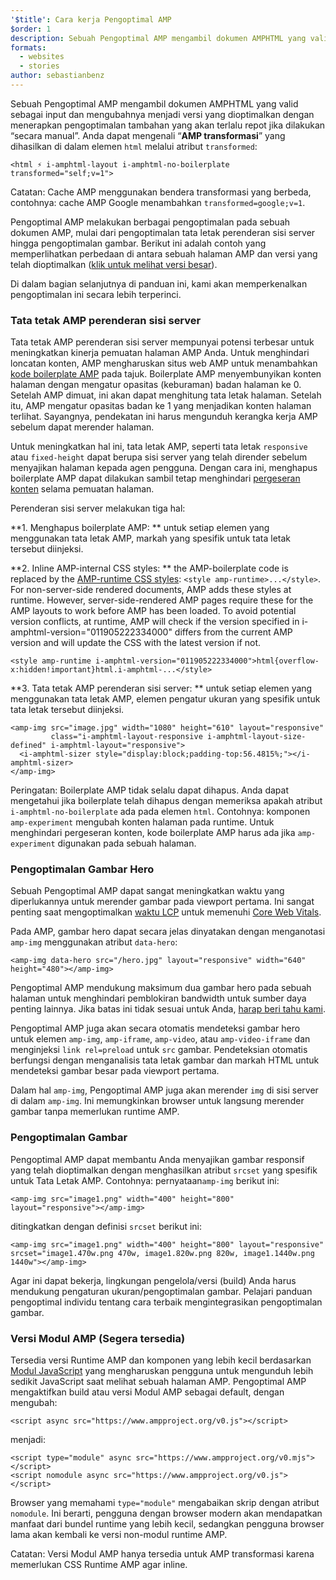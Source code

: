 ```yaml
---
'$title': Cara kerja Pengoptimal AMP
$order: 1
description: Sebuah Pengoptimal AMP mengambil dokumen AMPHTML yang valid sebagai input dan mengubahnya menjadi versi yang dioptimalkan dengan menerapkan pengoptimalan tambahan yang akan terlalu repot jika dilakukan “secara manual”. Panduan ini menjelaskan secara terperinci cara kerja Pengoptimal AMP.
formats:
  - websites
  - stories
author: sebastianbenz
---
```


Sebuah Pengoptimal AMP mengambil dokumen AMPHTML yang valid sebagai input dan mengubahnya menjadi versi yang dioptimalkan dengan menerapkan pengoptimalan tambahan yang akan terlalu repot jika dilakukan “secara manual”. Anda dapat mengenali “**AMP transformasi**” yang dihasilkan di dalam elemen `html` melalui atribut `transformed`:

```
<html ⚡ i-amphtml-layout i-amphtml-no-boilerplate transformed="self;v=1">
```

Catatan: Cache AMP menggunakan bendera transformasi yang berbeda, contohnya: cache AMP Google menambahkan `transformed=google;v=1`.

Pengoptimal AMP melakukan berbagai pengoptimalan pada sebuah dokumen AMP, mulai dari pengoptimalan tata letak perenderan sisi server hingga pengoptimalan gambar. Berikut ini adalah contoh yang memperlihatkan perbedaan di antara sebuah halaman AMP dan versi yang telah dioptimalkan ([klik untuk melihat versi besar](/static/img/docs/guides/optimized-amp-diff.png)).

<a href="/static/img/docs/guides/optimized-amp-diff.png"><amp-img lightbox layout="responsive" width="2560" height="773" src="/static/img/docs/guides/optimized-amp-diff.png"></amp-img></a>

Di dalam bagian selanjutnya di panduan ini, kami akan memperkenalkan pengoptimalan ini secara lebih terperinci.

### Tata tetak AMP perenderan sisi server

Tata tetak AMP perenderan sisi server mempunyai potensi terbesar untuk meningkatkan kinerja pemuatan halaman AMP Anda. Untuk menghindari loncatan konten, AMP mengharuskan situs web AMP untuk menambahkan [kode boilerplate AMP](https://amp.dev/documentation/guides-and-tutorials/learn/spec/amp-boilerplate/?format=websites) pada tajuk. Boilerplate AMP menyembunyikan konten halaman dengan mengatur opasitas (keburaman) badan halaman ke 0. Setelah AMP dimuat, ini akan dapat menghitung tata letak halaman. Setelah itu, AMP mengatur opasitas badan ke 1 yang menjadikan konten halaman terlihat. Sayangnya, pendekatan ini harus mengunduh kerangka kerja AMP sebelum dapat merender halaman.

Untuk meningkatkan hal ini, tata letak AMP, seperti tata letak `responsive` atau `fixed-height` dapat berupa sisi server yang telah dirender sebelum menyajikan halaman kepada agen pengguna. Dengan cara ini, menghapus boilerplate AMP dapat dilakukan sambil tetap menghindari [pergeseran konten](https://web.dev/cls/) selama pemuatan halaman.

Perenderan sisi server melakukan tiga hal:

⁣**1. Menghapus boilerplate AMP: ** untuk setiap elemen yang menggunakan tata letak AMP, markah yang spesifik untuk tata letak tersebut diinjeksi.

⁣**2. Inline AMP-internal CSS styles: ** the AMP-boilerplate code is replaced by the <a href="https://cdn.ampproject.org/v0.css">AMP-runtime CSS styles</a>: `<style amp-runtime>...</style>`. For non-server-side rendered documents, AMP adds these styles at runtime. However, server-side-rendered AMP pages require these for the AMP layouts to work before AMP has been loaded. To avoid potential version conflicts, at runtime, AMP will check if the version specified in i-amphtml-version="011905222334000" differs from the current AMP version and will update the CSS with the latest version if not.

```
<style amp-runtime i-amphtml-version="011905222334000">html{overflow-x:hidden!important}html.i-amphtml-...</style>
```

⁣**3. Tata tetak AMP perenderan sisi server: ** untuk setiap elemen yang menggunakan tata letak AMP, elemen pengatur ukuran yang spesifik untuk tata letak tersebut diinjeksi.

```
<amp-img src="image.jpg" width="1080" height="610" layout="responsive"
         class="i-amphtml-layout-responsive i-amphtml-layout-size-defined" i-amphtml-layout="responsive">
  <i-amphtml-sizer style="display:block;padding-top:56.4815%;"></i-amphtml-sizer>
</amp-img>
```

Peringatan: Boilerplate AMP tidak selalu dapat dihapus. Anda dapat mengetahui jika boilerplate telah dihapus dengan memeriksa apakah atribut `i-amphtml-no-boilerplate` ada pada elemen `html`. Contohnya: komponen `amp-experiment` mengubah konten halaman pada runtime. Untuk menghindari pergeseran konten, kode boilerplate AMP harus ada jika `amp-experiment` digunakan pada sebuah halaman.

### Pengoptimalan Gambar Hero

Sebuah Pengoptimal AMP dapat sangat meningkatkan waktu yang diperlukannya untuk merender gambar pada viewport pertama. Ini sangat penting saat mengoptimalkan [waktu LCP](https://web.dev/lcp/) untuk memenuhi [Core Web Vitals](https://web.dev/vitals).

Pada AMP, gambar hero dapat secara jelas dinyatakan dengan menganotasi `amp-img` menggunakan atribut `data-hero`:

```
<amp-img data-hero src="/hero.jpg" layout="responsive" width="640" height="480"></amp-img>
```

Pengoptimal AMP mendukung maksimum dua gambar hero pada sebuah halaman untuk menghindari pemblokiran bandwidth untuk sumber daya penting lainnya. Jika batas ini tidak sesuai untuk Anda, [harap beri tahu kami](https://github.com/ampproject/amp-toolbox/issues).

Pengoptimal AMP juga akan secara otomatis mendeteksi gambar hero untuk elemen `amp-img`, `amp-iframe`, `amp-video`, atau `amp-video-iframe` dan menginjeksi `link rel=preload` untuk `src` gambar. Pendeteksian otomatis berfungsi dengan menganalisis tata letak gambar dan markah HTML untuk mendeteksi gambar besar pada viewport pertama.

Dalam hal `amp-img`, Pengoptimal AMP juga akan merender `img` di sisi server di dalam `amp-img`. Ini memungkinkan browser untuk langsung merender gambar tanpa memerlukan runtime AMP.

### Pengoptimalan Gambar

Pengoptimal AMP dapat membantu Anda menyajikan gambar responsif yang telah dioptimalkan dengan menghasilkan atribut `srcset` yang spesifik untuk Tata Letak AMP. Contohnya: pernyataan`amp-img` berikut ini:

```
<amp-img src="image1.png" width="400" height="800" layout="responsive"></amp-img>
```

ditingkatkan dengan definisi `srcset` berikut ini:

```
<amp-img src="image1.png" width="400" height="800" layout="responsive" srcset="image1.470w.png 470w, image1.820w.png 820w, image1.1440w.png 1440w"></amp-img>
```

Agar ini dapat bekerja, lingkungan pengelola/versi (build) Anda harus mendukung pengaturan ukuran/pengoptimalan gambar. Pelajari panduan pengoptimal individu tentang cara terbaik mengintegrasikan pengoptimalan gambar.

### Versi Modul AMP (Segera tersedia)

Tersedia versi Runtime AMP dan komponen yang lebih kecil berdasarkan [Modul JavaScript](https://v8.dev/features/modules#browser) yang mengharuskan pengguna untuk mengunduh lebih sedikit JavaScript saat melihat sebuah halaman AMP. Pengoptimal AMP mengaktifkan build atau versi Modul AMP sebagai default, dengan mengubah:

```
<script async src="https://www.ampproject.org/v0.js"></script>
```

menjadi:

```
<script type="module" async src="https://www.ampproject.org/v0.mjs"></script>
<script nomodule async src="https://www.ampproject.org/v0.js"></script>
```

Browser yang memahami `type="module"` mengabaikan skrip dengan atribut `nomodule`. Ini berarti, pengguna dengan browser modern akan mendapatkan manfaat dari bundel runtime yang lebih kecil, sedangkan pengguna browser lama akan kembali ke versi non-modul runtime AMP.

Catatan: Versi Modul AMP hanya tersedia untuk AMP transformasi karena memerlukan CSS Runtime AMP agar inline.

